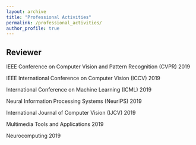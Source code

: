 ```yaml
---
layout: archive
title: "Professional Activities"
permalink: /professional_activities/
author_profile: true
---
```


## Reviewer

IEEE Conference on Computer Vision and Pattern Recognition (CVPR) 2019 

IEEE International Conference on Computer Vision (ICCV) 2019

International Conference on Machine Learning (ICML) 2019

Neural Information Processing Systems (NeurIPS) 2019

International Journal of Computer Vision (IJCV) 2019

Multimedia Tools and Applications 2019

Neurocomputing 2019
